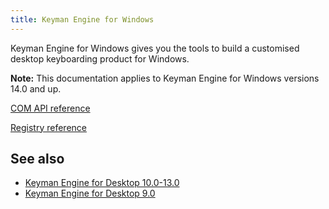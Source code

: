 ```yaml
---
title: Keyman Engine for Windows
---
```


Keyman Engine for Windows gives you the tools to build a customised
desktop keyboarding product for Windows.

**Note:** This documentation applies to Keyman Engine for Windows
versions 14.0 and up.

[COM API reference](api/)

[Registry reference](registry)

## See also

-   [Keyman Engine for Desktop 10.0-13.0](/developer/engine/desktop/10.0/)
-   [Keyman Engine for Desktop 9.0](/developer/engine/desktop/9.0/)
